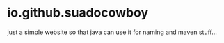 # io.github.suadocowboy
just a simple website so that java can use it for naming and maven stuff...
